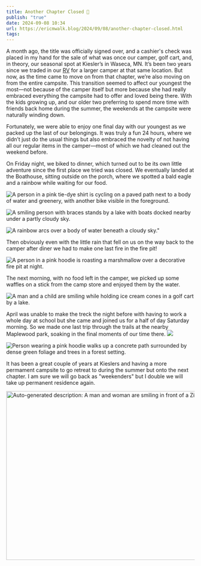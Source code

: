 ```yaml
---
title: Another Chapter Closed 📕
publish: "true"
date: 2024-09-08 10:34
url: https://ericmwalk.blog/2024/09/08/another-chapter-closed.html
tags: 
---
```


A month ago, the title was officially signed over, and a cashier's check was placed in my hand for the sale of what was once our camper, golf cart, and, in theory, our seasonal spot at Kiesler’s in Waseca, MN. It’s been two years since we traded in our [RV](https://ericmwalk.blog/2022/09/28/goodbye-rv.html) for a larger camper at that same location. But now, as the time came to move on from that chapter, we’re also moving on from the entire campsite. This transition seemed to affect our youngest the most—not because of the camper itself but more because she had really embraced everything the campsite had to offer and loved being there. With the kids growing up, and our older two preferring to spend more time with friends back home during the summer, the weekends at the campsite were naturally winding down.

Fortunately, we were able to enjoy one final day with our youngest as we packed up the last of our belongings. It was truly a fun 24 hours, where we didn’t just do the usual things but also embraced the novelty of not having all our regular items in the camper—most of which we had cleaned out the weekend before.

On Friday night, we biked to dinner, which turned out to be its own little adventure since the first place we tried was closed. We eventually landed at the Boathouse, sitting outside on the porch, where we spotted a bald eagle and a rainbow while waiting for our food.

![A person in a pink tie-dye shirt is cycling on a paved path next to a body of water and greenery, with another bike visible in the foreground.](https://ericmwalk.blog/uploads/2024/img-1832.jpeg)


![A smiling person with braces stands by a lake with boats docked nearby under a partly cloudy sky.](https://ericmwalk.blog/uploads/2024/img-1837.jpeg)

![A rainbow arcs over a body of water beneath a cloudy sky."](https://ericmwalk.blog/uploads/2024/img-1840.jpeg)

Then obviously even with the little rain that fell on us on the way back to the camper after diner we had to make one last fire in the fire pit!

![A person in a pink hoodie is roasting a marshmallow over a decorative fire pit at night.](https://ericmwalk.blog/uploads/2024/img-1856.jpeg)



The next morning, with no food left in the camper, we picked up some waffles on a stick from the camp store and enjoyed them by the water. 

![A man and a child are smiling while holding ice cream cones in a golf cart by a lake.](https://ericmwalk.blog/uploads/2024/img-1858.jpeg)

April was unable to make the treck the night before with having to work a whole day at school but she came and joined us for a half of day Saturday morning. So we made one last trip through the trails at the nearby Maplewood park, soaking in the final moments of our time there.
![](https://ericmwalk.blog/uploads/2025/img-1861.jpeg)

![Person wearing a pink hoodie walks up a concrete path surrounded by dense green foliage and trees in a forest setting.](https://ericmwalk.blog/uploads/2025/img-1862.jpeg)

It has been a great couple of years at Kieslers and having a more permament campsite to go retreat to during the summer but onto the next chapter. I am sure we will go back as "weekenders" but I double we will take up permanent residence again.

<img src="https://ericmwalk.blog/uploads/2024/img-1866.jpeg" width="600" height="450" alt="Auto-generated description: A man and woman are smiling in front of a Zinger RV.">